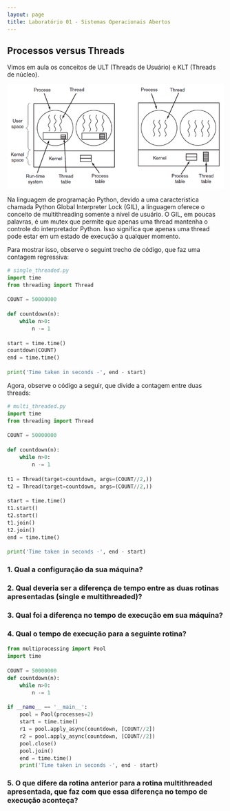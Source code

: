```yaml
---
layout: page
title: Laboratório 01 - Sistemas Operacionais Abertos
---
```


## Processos versus Threads

Vimos em aula os conceitos de ULT (Threads de Usuário) e KLT (Threads de núcleo).

<img src="/soa/ultklt.png">

Na linguagem de programação Python, devido a uma característica chamada Python Global Interpreter Lock (GIL), a linguagem oferece o conceito de multithreading somente a nível de usuário. O GIL, em poucas palavras, é um mutex que permite que apenas uma thread mantenha o controle do interpretador Python. Isso significa que apenas uma thread pode estar em um estado de execução a qualquer momento.

Para mostrar isso, observe o seguint trecho de código, que faz uma contagem regressiva:

```python
# single_threaded.py
import time
from threading import Thread

COUNT = 50000000

def countdown(n):
    while n>0:
        n -= 1

start = time.time()
countdown(COUNT)
end = time.time()

print('Time taken in seconds -', end - start)
```

Agora, observe o código a seguir, que divide a contagem entre duas threads:

```python
# multi_threaded.py
import time
from threading import Thread

COUNT = 50000000

def countdown(n):
    while n>0:
        n -= 1

t1 = Thread(target=countdown, args=(COUNT//2,))
t2 = Thread(target=countdown, args=(COUNT//2,))

start = time.time()
t1.start()
t2.start()
t1.join()
t2.join()
end = time.time()

print('Time taken in seconds -', end - start)
```
### 1. Qual a configuração da sua máquina? 

### 2. Qual deveria ser a diferença de tempo entre as duas rotinas apresentadas (single e multithreaded)?

### 3. Qual foi a diferença no tempo de execução em sua máquina?

### 4. Qual o tempo de execução para a seguinte rotina?

```python
from multiprocessing import Pool
import time

COUNT = 50000000
def countdown(n):
    while n>0:
        n -= 1

if __name__ == '__main__':
    pool = Pool(processes=2)
    start = time.time()
    r1 = pool.apply_async(countdown, [COUNT//2])
    r2 = pool.apply_async(countdown, [COUNT//2])
    pool.close()
    pool.join()
    end = time.time()
    print('Time taken in seconds -', end - start)
```

### 5. O que difere da rotina anterior para a rotina multithreaded apresentada, que faz com que essa diferença no tempo de execução aconteça?

